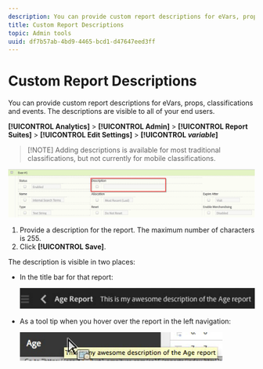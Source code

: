 ```yaml
---
description: You can provide custom report descriptions for eVars, props, classifications and events. The descriptions are visible to all of your end users.
title: Custom Report Descriptions
topic: Admin tools
uuid: df7b57ab-4bd9-4465-bcd1-d47647eed3ff
---
```


# Custom Report Descriptions

You can provide custom report descriptions for eVars, props, classifications and events. The descriptions are visible to all of your end users.

 **[!UICONTROL Analytics]** > **[!UICONTROL Admin]** > **[!UICONTROL Report Suites]** > **[!UICONTROL Edit Settings]** > **[!UICONTROL *variable*]**

> [!NOTE] Adding descriptions is available for most traditional classifications, but not currently for mobile classifications.

![](assets/report_descriptions.png)

1. Provide a description for the report. The maximum number of characters is 255.
1. Click **[!UICONTROL Save]**.

The description is visible in two places:

* In the title bar for that report:

  ![](assets/report_description_2.png)

* As a tool tip when you hover over the report in the left navigation:

  ![](assets/report_description_3.png)

